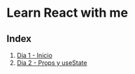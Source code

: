 # Learn React with me


## Index
1. [Dia 1 - Inicio](Markdowns/01-inicio.md)
2. [Dia 2 - Props y useState](Markdowns/02-props_y_usestate.md)